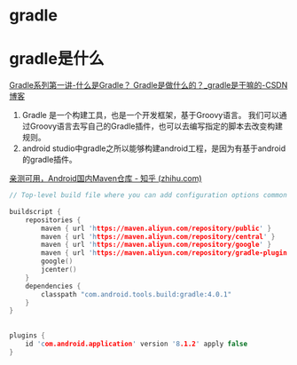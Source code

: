 # gradle

# gradle是什么

[Gradle系列第一讲-什么是Gradle？ Gradle是做什么的？\_gradle是干嘛的-CSDN博客](https://blog.csdn.net/nightcurtis/article/details/77735484 "Gradle系列第一讲-什么是Gradle？ Gradle是做什么的？_gradle是干嘛的-CSDN博客")

1.  Gradle 是一个构建工具，也是一个开发框架，基于Groovy语言。 我们可以通过Groovy语言去写自己的Gradle插件，也可以去编写指定的脚本去改变构建规则。
2.  android studio中gradle之所以能够构建android工程，是因为有基于android的gradle插件。

[亲测可用，Android国内Maven仓库 - 知乎 (zhihu.com)](https://zhuanlan.zhihu.com/p/205237800 "亲测可用，Android国内Maven仓库 - 知乎 (zhihu.com)")

```c
// Top-level build file where you can add configuration options common to all sub-projects/modules.  
  
buildscript {  
    repositories {  
        maven { url 'https://maven.aliyun.com/repository/public' }  
        maven { url 'https://maven.aliyun.com/repository/central' }  
        maven { url 'https://maven.aliyun.com/repository/google' }  
        maven { url 'https://maven.aliyun.com/repository/gradle-plugin' }  
        google()  
        jcenter()  
    }  
    dependencies {  
        classpath "com.android.tools.build:gradle:4.0.1"  
    }  
}  
  
  
plugins {  
    id 'com.android.application' version '8.1.2' apply false  
}

```

